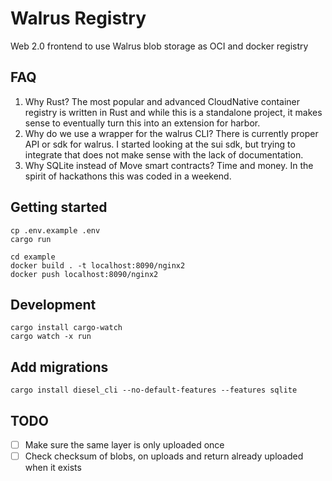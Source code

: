 # Walrus Registry

Web 2.0 frontend to use Walrus blob storage as OCI and docker registry

## FAQ

1. Why Rust?
The most popular and advanced CloudNative container registry is written in Rust and while this is a standalone project, it makes sense to eventually turn this into an extension for harbor.
2. Why do we use a wrapper for the walrus CLI?
There is currently proper API or sdk for walrus. I started looking at the sui sdk, but trying to integrate that does not make sense with the lack of documentation.
3. Why SQLite instead of Move smart contracts?
Time and money. In the spirit of hackathons this was coded in a weekend.

## Getting started

    cp .env.example .env
    cargo run

    cd example
    docker build . -t localhost:8090/nginx2
    docker push localhost:8090/nginx2

## Development
    cargo install cargo-watch
    cargo watch -x run

## Add migrations
    cargo install diesel_cli --no-default-features --features sqlite
## TODO
- [ ] Make sure the same layer is only uploaded once
- [ ] Check checksum of blobs, on uploads and return already uploaded when it exists
